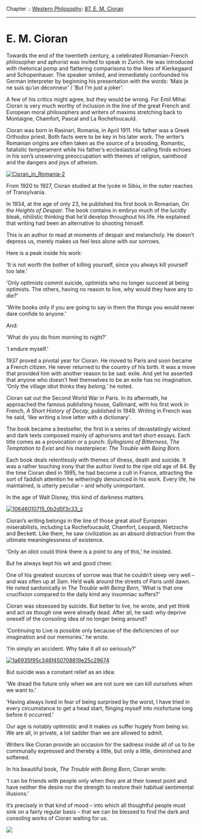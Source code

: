 Chapter .: [Western Philosophy](https://www.theschooloflife.com/thebookoflife/category/leisure/western-philosophy/): [87. E. M. Cioran](https://www.theschooloflife.com/thebookoflife/e-m-cioran/)

* * *

# E. M. Cioran

Towards the end of the twentieth century, a celebrated Romanian-French philosopher and aphorist was invited to speak in Zurich. He was introduced with rhetorical pomp and flattering comparisons to the likes of Kierkegaard and Schopenhauer. The speaker smiled, and immediately confounded his German interpreter by beginning his presentation with the words: ‘Mais je ne suis qu’un déconneur’ / ‘But I’m just a joker’.

A few of his critics might agree, but they would be wrong. For Emil Mihai Cioran is very much worthy of inclusion in the line of the great French and European moral philosophers and writers of maxims stretching back to Montaigne, Chamfort, Pascal and La Rochefoucauld.

Cioran was born in Rasinari, Romania, in April 1911. His father was a Greek Orthodox priest. Both facts were to be key in his later work. The writer’s Romanian origins are often taken as the source of a brooding, Romantic, fatalistic temperament while his father’s ecclesiastical calling finds echoes in his son’s unswerving preoccupation with themes of religion, sainthood and the dangers and joys of atheism.

[![Cioran_in_Romania-2](https://www.theschooloflife.com/thebookoflife/wp-content/uploads/2014/03/Cioran_in_Romania-2.jpg)](http://www.thebookoflife.org/wp-content/uploads/2014/03/Cioran_in_Romania-2.jpg)

From 1920 to 1927, Cioran studied at the lycée in Sibiu, in the outer reaches of Transylvania.

In 1934, at the age of only 23, he published his first book in Romanian, _On the Heights of Despair_.&nbsp;The book contains in embryo much of the lucidly bleak, nihilistic thinking that he’d develop throughout his life. He explained that writing had been an alternative to shooting himself.

This is an author to read at moments of despair and melancholy. He doesn’t depress us, merely makes us feel less alone with our sorrows.

Here is a peak inside his work:

‘It is not worth the bother of killing yourself, since you always kill yourself too late.’

‘Only optimists commit suicide, optimists who no longer succeed at being optimists. The others, having no reason to live, why would they have any to die?’

‘Write books only if you are going to say in them the things you would never dare confide to anyone.’

And:

‘What do you do from morning to night?’

‘I endure myself.’

1937 proved a pivotal year for Cioran. He moved to Paris and soon became a French citizen. He never returned to the country of his birth. It was a move that provided him with another reason to be sad: exile. And yet he asserted that anyone who doesn’t feel themselves to be an exile has no imagination. ‘Only the village idiot thinks they _belong,_’ he noted.

Cioran sat out the Second World War in Paris. In its aftermath, he approached the famous publishing house, Gallimard, with his first work in French, _A Short History of Decay_, published in 1949. Writing in French was he said, ‘like writing a love letter with a dictionary’. &nbsp;

The book became a bestseller, the first in a series of devastatingly wicked and dark texts composed mainly of aphorisms and tart short essays. Each title comes as a provocation or a punch: _Syllogisms of Bitterness_, _The Temptation to Exist_ and his masterpiece: _The Trouble with Being Born._

Each book deals relentlessly with themes of illness, death and suicide. It was a rather touching irony that the author lived to the ripe old age of 84. By the time Cioran died in 1995, he had become a cult in France, attracting the sort of faddish attention he witheringly denounced in his work. Every life, he maintained, is utterly peculiar – and wholly unimportant.

In the age of Walt Disney, this kind of darkness matters.

[![10646010715_0b2d5f3c33_z](https://www.theschooloflife.com/thebookoflife/wp-content/uploads/2014/03/10646010715_0b2d5f3c33_z.jpg)](http://www.thebookoflife.org/wp-content/uploads/2014/03/10646010715_0b2d5f3c33_z.jpg)

Cioran’s writing belongs in the line of those great aloof European miserabilists, including La Rochefoucauld, Chamfort, Leopardi, Nietzsche and Beckett. Like them, he saw civilization as an absurd distraction from the ultimate meaninglessness of existence.

‘Only an idiot could think there is a point to any of this,’ he insisted.

But he always kept his wit and good cheer.

One of his greatest sources of sorrow was that he couldn’t sleep very well – and was often up at 3am. He’d walk around the streets of Paris until dawn. He noted sardonically in _The Trouble with Being Born_, ‘What is that one crucifixion compared to the daily kind any insomniac suffers?’

Cioran was obsessed by suicide. But better to live, he wrote, and yet think and act _as though_ one were already dead. After all, he said: why deprive oneself of the consoling idea of no longer being around?

‘Continuing to Live is possible only because of the deficiencies of our imagination and our memories.’ he wrote.

‘I’m simply an accident. Why take it all so seriously?’

[![1a6935f95c346f450708819e25c29674](https://www.theschooloflife.com/thebookoflife/wp-content/uploads/2014/03/1a6935f95c346f450708819e25c29674.jpg)](http://www.thebookoflife.org/wp-content/uploads/2014/03/1a6935f95c346f450708819e25c29674.jpg)

But suicide was a constant relief as an idea:

‘We dread the future only when we are not sure we can kill ourselves when we want to.’

‘Having always lived in fear of being surprised by the worst, I have tried in every circumstance to get a head start, flinging myself into misfortune long before it occurred.’

Our age is notably optimistic and it makes us suffer hugely from being so. We are all, in private, a lot sadder than we are allowed to admit.

Writers like Cioran provide an occasion for the sadness inside all of us to be communally expressed and thereby a little, but only a little, diminished and softened.

In his beautiful book, _The Trouble with Being Born_, Cioran wrote:

‘I can be friends with people only when they are at their lowest point and have neither the desire nor the strength to restore their habitual sentimental illusions.’

It’s precisely in that kind of mood – into which all thoughtful people must sink on a fairly regular basis – that we can be blessed to find the dark and consoling works of Cioran waiting for us.

[![](https://img.youtube.com/vi/wMOM34XEi2k/0.jpg)](https://www.youtube.com/embed/wMOM34XEi2k?ecver=2 '')
